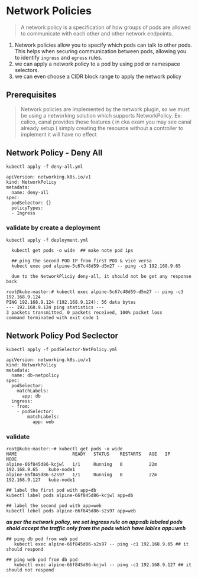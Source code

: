 # Network Policies 

> A network policy is a specification of how groups of pods are allowed to communicate with each other and other network endpoints.

1.   Network policies allow you to specify which pods can talk to other pods. This helps when securing communication between pods, allowing you to identify `ingress` and `egress` rules. 
2.   we can apply a network policy to a pod by using pod or namespace selectors. 
3.   we can even choose a CIDR block range to apply the network policy

## Prerequisites

> Network policies are implemented by the network plugin, so we must be using a networking solution which supports NetworkPolicy. Ex: calico, canal provides these features ( in cka exam you may see canal already setup )
>  simply creating the resource without a controller to implement it will have no effect 

## Network Policy - Deny All

` kubectl apply -f deny-all.yml `

```
apiVersion: networking.k8s.io/v1
kind: NetworkPolicy
metadata:
  name: deny-all
spec:
  podSelector: {}
  policyTypes:
  - Ingress
```

### validate by create a deployment 

   `kubectl apply -f deployment.yml`

   ```
     kubectl get pods -o wide  ## make note pod ips

     ## ping the second POD IP from first POD & vice versa
     kubect exec pod alpine-5c67c48d59-d5m27 -- ping -c3 192.168.9.65
     
     due to the NetworkPliciy deny-all, it should not be get any response back
   ```

   ```
   root@kube-master:# kubectl exec alpine-5c67c48d59-d5m27 -- ping -c3 192.168.9.124
   PING 192.168.9.124 (192.168.9.124): 56 data bytes
   --- 192.168.9.124 ping statistics ---
   3 packets transmitted, 0 packets received, 100% packet loss
   command terminated with exit code 1
   ```

## Network Policy Pod Seclector

` kubectl apply -f podSelector-NetPolicy.yml `
   
```
apiVersion: networking.k8s.io/v1
kind: NetworkPolicy
metadata:
  name: db-netpolicy
spec:
  podSelector:
    matchLabels:
      app: db
  ingress:
  - from:
    - podSelector:
        matchLabels:
          app: web
```

### validate 

   ``` 
   root@kube-master:~# kubectl get pods -o wide
   NAME                     READY   STATUS    RESTARTS   AGE   IP              NODE         
   alpine-66f845d86-kcjwl   1/1     Running   0          22m   192.168.9.65    kube-node1          
   alpine-66f845d86-s2s97   1/1     Running   0          22m   192.168.9.127   kube-node1          

   ## label the first pod with app=db
   kubectl label pods alpine-66f845d86-kcjwl app=db
   
   ## label the second pod with app=web
   kubectl lebel pods alpine-66f845d86-s2s97 app=web
   ```

   ***as per the network policy, we set ingress rule on app=db labeled pods shold accept the traffic only from the pods which have lables app=web***

   ``` 
   ## ping db pod from web pod
      kubectl exec alpine-66f845d86-s2s97 -- ping -c1 192.168.9.65 ## it should respond  
   
   ## ping web pod from db pod 
      kubectl exec alpine-66f845d86-kcjwl -- ping -c1 192.168.9.127 ## it should not respond
   ```
